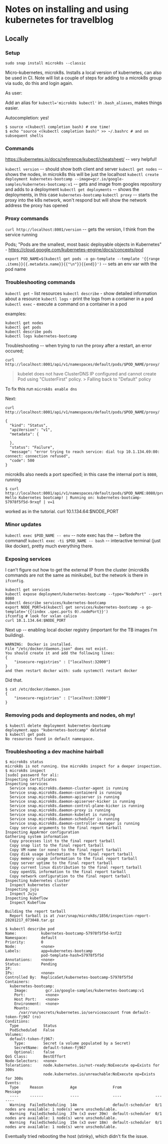 # Notes on installing and using kubernetes for travelblog

## Locally

### Setup

`sudo snap install microk8s --classic`

Micro-kubernetes, microk8s. Installs a local version of kubernetes, can also be used in CI. Note will list a couple of steps for adding to a microk8s group via sudo, do this and login again.

As user:

Add an alias for `kubectl='microk8s kubectl'` in `.bash_aliases`, makes things easier.

Autocompletion: yes!

```
$ source <(kubectl completion bash) # one time!
$ echo "source <(kubectl completion bash)" >> ~/.bashrc # and on subsequent shells
```

### Commands

https://kubernetes.io/docs/reference/kubectl/cheatsheet/ -- very helpful!

`kubectl version` -- should show both client and server
`kubectl get nodes` -- shows the nodes, in microk8s this will be just the localhost
`kubectl create deployment kubernetes-bootcamp --image=gcr.io/google-samples/kubernetes-bootcamp:v1` -- gets and image from googles repository and adds to a deployment
`kubectl get deployments` -- shows the deployments, in this case `kubernetes-bootcamp`
`kubectl proxy` -- starts the proxy into the k8s network, won't respond but will show the network address the proxy has opened

### Proxy commands

`curl http://localhost:8001/version` -- gets the version, I think from the service running

Pods; "Pods are the smallest, most basic deployable objects in Kubernetes" - https://cloud.google.com/kubernetes-engine/docs/concepts/pod

`export POD_NAME=$(kubectl get pods -o go-template --template '{{range .items}}{{.metadata.name}}{{"\n"}}{{end}}')` -- sets an env var with the pod name

### Troubleshooting commands

`kubectl get` - list resources
`kubectl describe` - show detailed information about a resource
`kubectl logs` - print the logs from a container in a pod
`kubectl exec` - execute a command on a container in a pod

examples:

```
kubectl get nodes
kubectl get pods
kubectl describe pods
kubectl logs kubernetes-bootcamp
```

Troubleshooting -- when trying to run the proxy after a restart, an error occured;

`curl http://localhost:8001/api/v1/namespaces/default/pods/$POD_NAME/proxy/`

> kubelet does not have ClusterDNS IP configured and cannot create Pod using "ClusterFirst" policy. > Falling back to "Default" policy

To fix this run `microk8s enable dns`

Next:

`curl http://localhost:8001/api/v1/namespaces/default/pods/$POD_NAME/proxy/`

```
{
  "kind": "Status",
  "apiVersion": "v1",
  "metadata": {

  },
  "status": "Failure",
  "message": "error trying to reach service: dial tcp 10.1.134.69:80: connect: connection refused",
  "code": 500
}
```

microk8s also needs a port specified; in this case the internal port is `8080`, running

```
$ curl http://localhost:8001/api/v1/namespaces/default/pods/$POD_NAME:8080/proxy/
Hello Kubernetes bootcamp! | Running on: kubernetes-bootcamp-57978f5f5d-9rxqf | v=1
```

worked as in the tutorial.
curl 10.1.134.64:$NODE_PORT

### Minor updates

`kubectl exec $POD_NAME -- env` -- note exec has the -- before the command!
`kubectl exec -ti $POD_NAME -- bash` -- interactive terminal (just like docker), pretty much everything there.

### Exposing services

I can't figure out how to get the external IP from the cluster (microk8s commands are not the same as minikube), but the network is there in `ifconfig`.

```
kubectl get services
kubectl expose deployment/kubernetes-bootcamp --type="NodePort" --port 8080
kubectl describe services/kubernetes-bootcamp
export NODE_PORT=$(kubectl get services/kubernetes-bootcamp -o go-template='{{(index .spec.ports 0).nodePort}}')
ifconfig # look for vxlan calico
curl 10.1.134.64:$NODE_PORT
```

Next up -- enabling local docker registry (important for the TB images I'm building).

```
WARNING:  Docker is installed.
File "/etc/docker/daemon.json" does not exist.
You should create it and add the following lines:
{
    "insecure-registries" : ["localhost:32000"]
}
and then restart docker with: sudo systemctl restart docker
```

Did that.

```
$ cat /etc/docker/daemon.json
{
    "insecure-registries" : ["localhost:32000"]
}
```

### Removing pods and deployments and nodes, oh my!

```
$ kubectl delete deployment kubernetes-bootcamp
deployment.apps "kubernetes-bootcamp" deleted
$ kubectl get pods
No resources found in default namespace.
```

### Troubleshooting a dev machine hairball

```
$ microk8s status
microk8s is not running. Use microk8s inspect for a deeper inspection.
$ microk8s inspect
[sudo] password for ali:
Inspecting Certificates
Inspecting services
  Service snap.microk8s.daemon-cluster-agent is running
  Service snap.microk8s.daemon-containerd is running
  Service snap.microk8s.daemon-apiserver is running
  Service snap.microk8s.daemon-apiserver-kicker is running
  Service snap.microk8s.daemon-control-plane-kicker is running
  Service snap.microk8s.daemon-proxy is running
  Service snap.microk8s.daemon-kubelet is running
  Service snap.microk8s.daemon-scheduler is running
  Service snap.microk8s.daemon-controller-manager is running
  Copy service arguments to the final report tarball
Inspecting AppArmor configuration
Gathering system information
  Copy processes list to the final report tarball
  Copy snap list to the final report tarball
  Copy VM name (or none) to the final report tarball
  Copy disk usage information to the final report tarball
  Copy memory usage information to the final report tarball
  Copy server uptime to the final report tarball
  Copy current linux distribution to the final report tarball
  Copy openSSL information to the final report tarball
  Copy network configuration to the final report tarball
Inspecting kubernetes cluster
  Inspect kubernetes cluster
Inspecting juju
  Inspect Juju
Inspecting kubeflow
  Inspect Kubeflow

Building the report tarball
  Report tarball is at /var/snap/microk8s/1856/inspection-report-20201217_073048.tar.gz

```

```
$ kubectl describe pod
Name:           kubernetes-bootcamp-57978f5f5d-knf22
Namespace:      default
Priority:       0
Node:           <none>
Labels:         app=kubernetes-bootcamp
                pod-template-hash=57978f5f5d
Annotations:    <none>
Status:         Pending
IP:
IPs:            <none>
Controlled By:  ReplicaSet/kubernetes-bootcamp-57978f5f5d
Containers:
  kubernetes-bootcamp:
    Image:        gcr.io/google-samples/kubernetes-bootcamp:v1
    Port:         <none>
    Host Port:    <none>
    Environment:  <none>
    Mounts:
      /var/run/secrets/kubernetes.io/serviceaccount from default-token-fj967 (ro)
Conditions:
  Type           Status
  PodScheduled   False
Volumes:
  default-token-fj967:
    Type:        Secret (a volume populated by a Secret)
    SecretName:  default-token-fj967
    Optional:    false
QoS Class:       BestEffort
Node-Selectors:  <none>
Tolerations:     node.kubernetes.io/not-ready:NoExecute op=Exists for 300s
                 node.kubernetes.io/unreachable:NoExecute op=Exists for 300s
Events:
  Type     Reason            Age                From               Message
  ----     ------            ----               ----               -------
  Warning  FailedScheduling  14m                default-scheduler  0/1 nodes are available: 1 node(s) were unschedulable.
  Warning  FailedScheduling  37m (x3 over 39m)  default-scheduler  0/1 nodes are available: 1 node(s) were unschedulable.
  Warning  FailedScheduling  15m (x3 over 18m)  default-scheduler  0/1 nodes are available: 1 node(s) were unschedulable.
```

Eventually tried rebooting the host (stinky), which didn't fix the issue.
